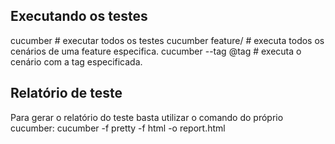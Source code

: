 ## Executando os testes

  cucumber                          # executar todos os testes
  cucumber feature/<nomefeature>    # executa todos os cenários de uma feature especifica.
  cucumber --tag @tag               # executa o cenário com a tag especificada.

## Relatório de teste

  Para gerar o relatório do teste basta utilizar o comando do próprio cucumber:
  cucumber -f pretty -f html -o report.html
